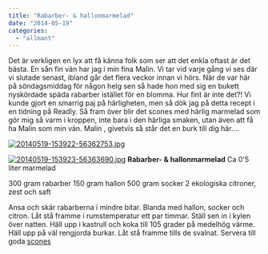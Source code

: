 ```yaml
---
title: "Rabarber- & hallonmarmelad"
date: "2014-05-19"
categories: 
  - "allmant"
---
```


Det är verkligen en lyx att få känna folk som ser att det enkla oftast är det bästa. En sån fin vän har jag i min fina Malin. Vi tar vid varje gång vi ses där vi slutade senast, ibland går det flera veckor innan vi hörs. När de var här på söndagsmiddag för någon helg sen så hade hon med sig en bukett nyskördade späda rabarber istället för en blomma. Hur fint är inte det?! Vi kunde gjort en smarrig paj på härligheten, men så dök jag på detta recept i en tidning på Readly. Så fram över blir det scones med härlig marmelad som gör mig så varm i kroppen, inte bara i den härliga smaken, utan även att få ha Malin som min vän. Malin , givetvis så står det en burk till dig här....  
  
[![20140519-153922-56362753.jpg](images/20140519-153922-56362753.jpg)](http://import.local/wp-content/uploads/2014/05/20140519-153922-56362753.jpg)  
  
[![20140519-153923-56363690.jpg](images/20140519-153923-56363690.jpg)](http://import.local/wp-content/uploads/2014/05/20140519-153923-56363690.jpg) **Rabarber- & hallonmarmelad** Ca 0'5 liter marmelad

300 gram rabarber 150 gram hallon 500 gram socker 2 ekologiska citroner, zest och saft

Ansa och skär rabarberna i mindre bitar. Blanda med hallon, socker och citron. Låt stå framme i rumstemperatur ett par timmar. Ställ sen in i kylen över natten. Häll upp i kastrull och koka till 105 grader på medelhög värme. Häll upp på väl rengjorda burkar. Låt stå framme tills de svalnat. Servera till goda [scones](http://import.local/2013/11/20/scones/)

